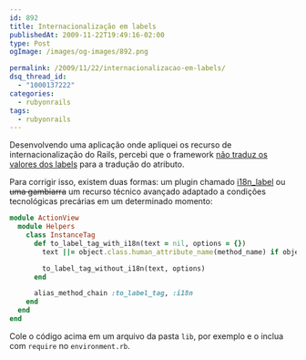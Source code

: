 ```yaml
---
id: 892
title: Internacionalização em labels
publishedAt: 2009-11-22T19:49:16-02:00
type: Post
ogImage: /images/og-images/892.png

permalink: /2009/11/22/internacionalizacao-em-labels/
dsq_thread_id:
  - "1000137222"
categories:
  - rubyonrails
tags:
  - rubyonrails
---
```

Desenvolvendo uma aplicação onde apliquei os recurso de internacionalização do Rails, percebi que o framework [não traduz os valores dos labels](https://rails.lighthouseapp.com/projects/8994/tickets/745-form-label-should-use-i18n) para a tradução do atributo.

Para corrigir isso, existem duas formas: um plugin chamado <A href="https://github.com/iain/i18n_label">i18n_label</A> ou <s>uma gambiarra</s> um recurso técnico avançado adaptado a condições tecnológicas precárias em um determinado momento:

```ruby
module ActionView
  module Helpers
    class InstanceTag
      def to_label_tag_with_i18n(text = nil, options = {})
        text ||= object.class.human_attribute_name(method_name) if object.class.respond_to?(:human_attribute_name)

        to_label_tag_without_i18n(text, options)
      end

      alias_method_chain :to_label_tag, :i18n
    end
  end
end
```

Cole o código acima em um arquivo da pasta `lib`, por exemplo e o inclua com `require` no `environment.rb`.
